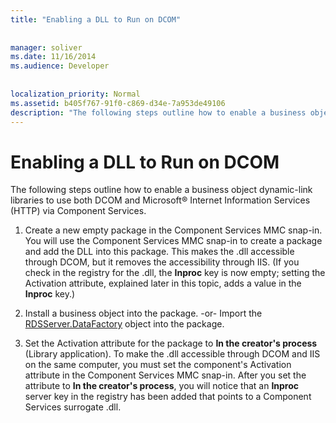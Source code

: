 ```yaml
---
title: "Enabling a DLL to Run on DCOM"
  
  
manager: soliver
ms.date: 11/16/2014
ms.audience: Developer
 
  
localization_priority: Normal
ms.assetid: b405f767-91f0-c869-d34e-7a953de49106
description: "The following steps outline how to enable a business object dynamic-link libraries to use both DCOM and Microsoft® Internet Information Services (HTTP) via Component Services."
---
```


# Enabling a DLL to Run on DCOM

The following steps outline how to enable a business object dynamic-link libraries to use both DCOM and Microsoft® Internet Information Services (HTTP) via Component Services.
  
1. Create a new empty package in the Component Services MMC snap-in. You will use the Component Services MMC snap-in to create a package and add the DLL into this package. This makes the .dll accessible through DCOM, but it removes the accessibility through IIS. (If you check in the registry for the .dll, the **Inproc** key is now empty; setting the Activation attribute, explained later in this topic, adds a value in the **Inproc** key.) 
    
2. Install a business object into the package. -or- Import the [RDSServer.DataFactory](datafactory-object-rdsserver.md) object into the package. 
    
3. Set the Activation attribute for the package to **In the creator's process** (Library application). To make the .dll accessible through DCOM and IIS on the same computer, you must set the component's Activation attribute in the Component Services MMC snap-in. After you set the attribute to **In the creator's process**, you will notice that an **Inproc** server key in the registry has been added that points to a Component Services surrogate .dll. 
    

